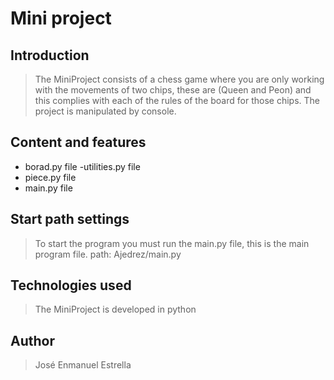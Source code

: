 Mini project
============

## Introduction

> The MiniProject consists of a chess game where you are only working with the movements of two chips, these are (Queen and Peon) and this complies with each of the rules of the board for those chips.
The project is manipulated by console.

## Content and features
- borad.py file
-utilities.py file
- piece.py file
- main.py file

## Start path settings
> To start the program you must run the main.py file, this is the main program file.
path: Ajedrez/main.py

## Technologies used
> The MiniProject is developed in python

## Author
> José Enmanuel Estrella
